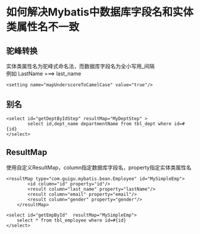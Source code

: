 # 如何解决Mybatis中数据库字段名和实体类属性名不一致

## 驼峰转换
实体类属性名为驼峰式命名法，而数据库字段名为全小写用_间隔<br>
例如 LastName ===> last_name
```
<setting name="mapUnderscoreToCamelCase" value="true"/>
```

## 别名
```
<select id="getDeptByIdStep" resultMap="MyDeptStep" >
  		select id,dept_name departmentName from tbl_dept where id=#{id}
</select>
```

## ResultMap
使用自定义ResultMap，column指定数据库字段名，property指定实体类属性名
```
<resultMap type="com.guigu.mybatis.bean.Employee" id="MySimpleEmp">
		<id column="id" property="id"/>
		<result column="last_name" property="lastName"/>
		<result column="email" property="email"/>
		<result column="gender" property="gender"/>
	</resultMap>
	
<select id="getEmpById"  resultMap="MySimpleEmp">
	select * from tbl_employee where id=#{id}
</select>
```

